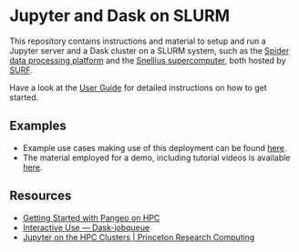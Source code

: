 # Jupyter and Dask on SLURM

This repository contains instructions and material to setup and run a Jupyter server and a Dask cluster on a SLURM system, such as the [Spider data processing platform](https://spiderdocs.readthedocs.io) and the [Snellius supercomputer](https://servicedesk.surf.nl/wiki/display/WIKI/Snellius), both hosted by [SURF](https://www.surf.nl).

Have a look at the [User Guide](./user-guide.md) for detailed instructions on how to get started.

## Examples

* Example use cases making use of this deployment can be found [here](https://github.com/RS-DAT/JupyterDask-Examples). 
* The material employed for a demo, including tutorial videos is available [here](https://github.com/RS-DAT/2022-10-10-rs-dat-demo).

## Resources

* [Getting Started with Pangeo on HPC](https://pangeo.io/setup_guides/hpc.html)
* [Interactive Use — Dask-jobqueue](http://jobqueue.dask.org/en/latest/interactive.html)
* [Jupyter on the HPC Clusters | Princeton Research Computing](https://researchcomputing.princeton.edu/support/knowledge-base/jupyter)

